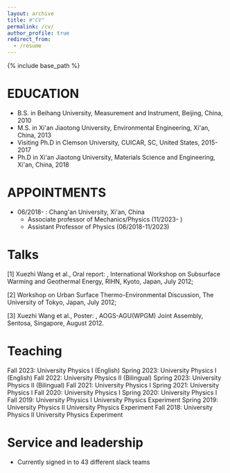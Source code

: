 ```yaml
---
layout: archive
title: #"CV"
permalink: /cv/
author_profile: true
redirect_from:
  - /resume
---
```


{% include base_path %}

EDUCATION
======
* B.S. in Beihang University, Measurement and Instrument, Beijing, China, 2010
* M.S. in Xi'an Jiaotong University, Environmental Engineering, Xi'an, China, 2013
* Visiting Ph.D in Clemson University, CUICAR, SC, United States, 2015-2017
* Ph.D in Xi'an Jiaotong University, Materials Science and Engineering, Xi'an, China, 2018 

APPOINTMENTS
======
* 06/2018- : Chang'an University, Xi'an, China
  * Associate professor of Mechanics/Physics (11/2023- )
  * Assistant Professor of Physics (06/2018-11/2023)
  
Talks
======
[1] Xuezhi Wang et al., Oral report: <Construction of the Urban Thermo-Environmental Monitoring System>, International Workshop on Subsurface Warming and Geothermal Energy, RIHN, Kyoto, Japan, July 2012;

[2] Workshop on Urban Surface Thermo-Environmental Discussion, The University of Tokyo, Japan, July 2012;

[3] Xuezhi Wang et al., Poster: <Construction of the Urban Thermo-Environmental Monitoring System>, AOGS-AGU(WPGM) Joint Assembly, Sentosa, Singapore, August 2012.
  
Teaching
======
 Fall 2023: University Physics I (English)
 Spring 2023: University Physics I (English)
 Fall 2022: University Physics II (Bilingual)
 Spring 2023: University Physics II (Bilingual)
 Fall 2021: University Physics I
 Spring 2021: University Physics I
 Fall 2020: University Physics I
 Spring 2020: University Physics I
 Fall 2019: University Physics I
              University Physics Experiment
 Spring 2019: University Physics II
              University Physics Experiment
 Fall 2018: University Physics II
            University Physics Experiment
 
Service and leadership
======
* Currently signed in to 43 different slack teams
